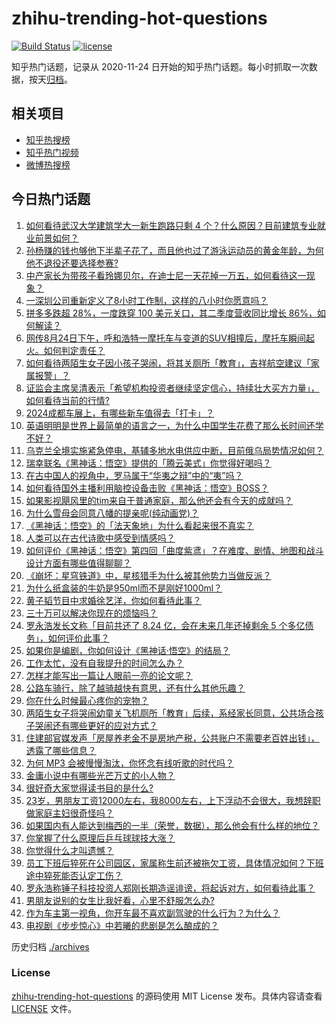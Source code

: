 # zhihu-trending-hot-questions

[![Build Status](https://github.com/justjavac/zhihu-trending-hot-questions/workflows/ci/badge.svg?branch=master)](https://github.com/justjavac/zhihu-trending-hot-questions/actions)
[![license](https://img.shields.io/github/license/justjavac/zhihu-trending-hot-questions)](https://github.com/justjavac/zhihu-trending-hot-questions/blob/master/LICENSE)

知乎热门话题，记录从 2020-11-24
日开始的知乎热门话题。每小时抓取一次数据，按天[归档](./archives)。

## 相关项目

- [知乎热搜榜](https://github.com/justjavac/zhihu-trending-top-search)
- [知乎热门视频](https://github.com/justjavac/zhihu-trending-hot-video)
- [微博热搜榜](https://github.com/justjavac/weibo-trending-hot-search)

## 今日热门话题

<!-- BEGIN -->
<!-- 最后更新时间 Tue Aug 27 2024 06:17:06 GMT+0800 (China Standard Time) -->

1. [如何看待武汉大学建筑学大一新生跑路只剩 4 个？什么原因？目前建筑专业就业前景如何？](https://www.zhihu.com/question/665274302)
1. [孙杨赚的钱也够他下半辈子花了，而且他也过了游泳运动员的黄金年龄，为何他不退役还要选择参赛?](https://www.zhihu.com/question/665246272)
1. [中产家长为带孩子看玲娜贝尔，在迪士尼一天花掉一万五，如何看待这一现象？](https://www.zhihu.com/question/665332711)
1. [一深圳公司重新定义了8小时工作制，这样的八小时你愿意吗？](https://www.zhihu.com/question/661305039)
1. [拼多多跌超 28%，一度跌穿 100 美元关口，其二季度营收同比增长 86%，如何解读？](https://www.zhihu.com/question/665375971)
1. [网传8月24日下午，呼和浩特一摩托车与变道的SUV相撞后，摩托车瞬间起火。如何判定责任？](https://www.zhihu.com/question/665333771)
1. [如何看待两陌生女子因小孩子哭闹，将其关厕所「教育」，吉祥航空建议「家属报警」？](https://www.zhihu.com/question/665361709)
1. [证监会主席吴清表示「希望机构投资者继续坚定信心，持续壮大买方力量」，如何看待当前的行情?](https://www.zhihu.com/question/665324033)
1. [2024成都车展上，有哪些新车值得去「打卡」？](https://www.zhihu.com/question/664999681)
1. [英语明明是世界上最简单的语言之一，为什么中国学生花费了那么长时间还学不好？](https://www.zhihu.com/question/659613564)
1. [乌克兰全境实施紧急停电，基辅多地水电供应中断，目前俄乌局势情况如何？](https://www.zhihu.com/question/665337373)
1. [瑞幸联名《黑神话：悟空》提供的「腾云美式」你觉得好喝吗？](https://www.zhihu.com/question/664709764)
1. [在古中国人的视角中，罗马属于“华夷之辩”中的“夷”吗？](https://www.zhihu.com/question/658973230)
1. [如何看待国外主播利用脑控设备击败《黑神话：悟空》BOSS？](https://www.zhihu.com/question/665273472)
1. [如果影视飓风里的tim来自于普通家庭，那么他还会有今天的成就吗？](https://www.zhihu.com/question/653969518)
1. [为什么雪母会同意八幡的提亲呢(纯动画党)？](https://www.zhihu.com/question/422910818)
1. [《黑神话：悟空》的「法天象地」为什么看起来很不真实？](https://www.zhihu.com/question/665059210)
1. [人类可以在古代诗歌中感受到情感吗？](https://www.zhihu.com/question/662207733)
1. [如何评价《黑神话：悟空》第四回「曲度紫鸢」？在难度、剧情、地图和战斗设计方面有哪些值得聊聊？](https://www.zhihu.com/question/664977862)
1. [《崩坏：星穹铁道》中，星核猎手为什么被其他势力当做反派？](https://www.zhihu.com/question/646337913)
1. [为什么纸盒装的牛奶是950ml而不是刚好1000ml？](https://www.zhihu.com/question/46603123)
1. [黄子韬节目中求婚徐艺洋，你如何看待此事？](https://www.zhihu.com/question/665327534)
1. [三十万可以解决你现在的烦恼吗？](https://www.zhihu.com/question/661210666)
1. [罗永浩发长文称「目前共还了 8.24 亿，会在未来几年还掉剩余 5 个多亿债务」，如何评价此事？](https://www.zhihu.com/question/665323716)
1. [如果你是编剧，你如何设计《黑神话·悟空》的结局？](https://www.zhihu.com/question/664892299)
1. [工作太忙，没有自我提升的时间怎么办？](https://www.zhihu.com/question/663676212)
1. [怎样才能写出一篇让人眼前一亮的论文呢？](https://www.zhihu.com/question/414893276)
1. [公路车骑行，除了越骑越快有意思，还有什么其他乐趣？](https://www.zhihu.com/question/664997308)
1. [你在什么时候最心疼你的宠物？](https://www.zhihu.com/question/650233200)
1. [两陌生女子将哭闹幼童关飞机厕所「教育」后续，系经家长同意，公共场合孩子哭闹还有哪些更好的应对方式？](https://www.zhihu.com/question/665366047)
1. [住建部官媒发声「房屋养老金不是房地产税，公共账户不需要老百姓出钱」，透露了哪些信息？](https://www.zhihu.com/question/665319563)
1. [为何 MP3 会被慢慢淘汰，你怀念有线听歌的时代吗？](https://www.zhihu.com/question/664363419)
1. [金庸小说中有哪些光芒万丈的小人物？](https://www.zhihu.com/question/664457106)
1. [很好奇大家觉得读书目的是什么?](https://www.zhihu.com/question/663884955)
1. [23岁，男朋友工资12000左右，我8000左右，上下浮动不会很大，我想辞职做家庭主妇很奇怪吗？](https://www.zhihu.com/question/664983000)
1. [如果国内有人能达到梅西的一半（荣誉，数据），那么他会有什么样的地位？](https://www.zhihu.com/question/665247418)
1. [你掌握了什么原理后乒乓球球技大涨？](https://www.zhihu.com/question/524849672)
1. [你觉得什么才叫遗憾？](https://www.zhihu.com/question/660719306)
1. [员工下班后猝死在公司园区，家属称生前还被拖欠工资，具体情况如何？下班途中猝死能否认定工伤？](https://www.zhihu.com/question/665312352)
1. [罗永浩称锤子科技投资人郑刚长期造谣诽谤，将起诉对方，如何看待此事？](https://www.zhihu.com/question/665326321)
1. [男朋友说别的女生比我好看，心里不舒服怎么办?](https://www.zhihu.com/question/662094794)
1. [作为车主第一视角，你开车最不喜欢副驾驶的什么行为？为什么？](https://www.zhihu.com/question/660457487)
1. [电视剧《步步惊心》中若曦的悲剧是怎么酿成的？](https://www.zhihu.com/question/570676607)

<!-- END -->

历史归档 [./archives](./archives)

### License

[zhihu-trending-hot-questions](https://github.com/justjavac/zhihu-trending-hot-questions)
的源码使用 MIT License 发布。具体内容请查看 [LICENSE](./LICENSE) 文件。
